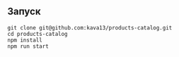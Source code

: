 ## Запуск
    git clone git@github.com:kava13/products-catalog.git
    cd products-catalog
    npm install
    npm run start
